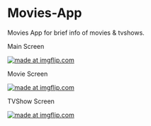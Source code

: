 # Movies-App
Movies App for brief info of movies &amp; tvshows.

Main Screen

<a href="https://imgflip.com/gif/3exnz9"><img src="https://i.imgflip.com/3exnz9.gif" title="made at imgflip.com"/></a>


Movie Screen

<a href="https://imgflip.com/gif/3exq9v"><img src="https://i.imgflip.com/3exq9v.gif" title="made at imgflip.com"/></a>

TVShow Screen

<a href="https://imgflip.com/gif/3exqlw"><img src="https://i.imgflip.com/3exqlw.gif" title="made at imgflip.com"/></a>
